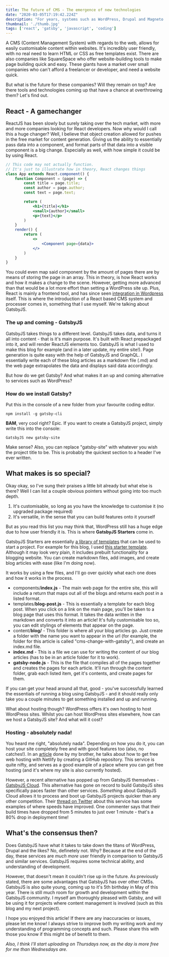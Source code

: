 ```yaml
---
title: The future of CMS - The emergence of new technologies
date: "2020-03-05T17:19:42.224Z"
description: "For years, systems such as WordPress, Drupal and Magneto have dominated the CMS scene. But what's in store for the future?"
thumbnail: './thumb.jpg'
tags: ['react', 'gatsby', 'javascript', 'coding']
---
```


A CMS (Content Management System) with regards to the web, allows for easily customisable content within websites. It's incredibly user friendly, with no real need to learn HTML or CSS as free templates exist. There are also companies like SquareSpace who offer website-building tools to make page building quick and easy. These giants have a market over small companies who can't afford a freelancer or developer, and need a website quick.

But what is the future for these companies? Will they remain on top? Are there tools and technologies coming up that have a chance at overthrowing them? Let's find out.

## React - A gamechanger

ReactJS has been slowly but surely taking over the tech market, with more and more companies looking for React developers. Now why would I call this a huge changer? Well, I believe that object creation allowed for pushes in the free market for content generation. Giving us the ability to essentially pass data into a component, and format parts of that data into a visible component is a big change. Especially as well, with how simple it could be by using React.

```jsx
// This code may not actually function.
// It's just to illustrate how in theory, React changes things
class App extends React.component() {
    function Component = (page) => {
        const title = page.title;
        const author = page.author;
        const text = page.text;

        return (
            <h1>{title}</h1>
            <small>{author}</small>
            <p>{text}</p>
        )
    }
    render() {
        return (
            <>
                <Component page={data}>
            </>
        )
    }
}
```
You could even map said component by the amount of pages there are by means of storing the page in an array. This in theory, is how React works and how it makes a change to the scene. However, getting more advanced than that would be a lot more effort than setting a WordPress site up. Plus, React is mainly a frontend tool, and has since seen [integration in Wordpress](https://www.elegantthemes.com/blog/wordpress/react-js-for-wordpress-users-a-basic-introduction) itself.
This is where the introduction of a React based CMS system and processer comes in, something that I use myself. We're talking about GatsbyJS.

### The up and coming - GatsbyJS

GatsbyJS takes things to a different level. GatsbyJS takes data, and turns it all into content - that is it's main purpose. It's built with React prepackaged into it, and will render ReactJS elements too. GatsbyJS is what I used to make this blog for example (and in a later update, my entire site!). Page generation is quite easy with the help of GatsbyJS and GraphQL. I essentially write each of these blog articles as a markdown file (.md) and the web page extrapolates the data and displays said data accordingly.

But how do we get Gatsby? And what makes it an up and coming alternative to services such as WordPress?

### How do we install Gatsby?

Put this in the console of a new folder from your favourite coding editor.

```npm install -g gatsby-cli```

**BAM**, very cool right? Epic. If you want to create a GatsbyJS project, simply write this into the console:

```GatsbyJS new gatsby-site```

Make sense? Also, you can replace "gatsby-site" with whatever you wish the project title to be. This is probably the quickest section to a header I've ever written.

## What makes is so special?

Okay okay, so I've sung their praises a little bit already but what else is there? Well I can list a couple obvious pointers without going into too much depth.

1. It's customisable, so long as you have the knowledge to customise it (no upgraded package required)
2. It's versatile, in the sense that you can build features onto it yourself

But as you read this list you may think that, WordPress still has a huge edge due to how user friendly it is. This is where **GatsbyJS Starters** come in.

GatsbyJS Starters are essentially [a library of templates](https://www.gatsbyjs.org/starters/?v=2) that can be used to start a project. For example for this blog, I used [this starter template](https://www.gatsbyjs.org/starters/gatsbyjs/gatsby-starter-blog/). Although it may look very plain, it includes prebuilt functionality for a blogging website. You can create markdown files, add images, and create blog articles with ease (like I'm doing now).

It works by using a few files, and I'll go over quickly what each one does and how it works in the process.

- components/**index.js** - The main web page for the entire site, this will include a return that maps out all of the blogs and returns each post in a listed format.
- templates/**blog-post.js** - This is essentially a template for each blog post. When you click on a link on the main page, you'll be taken to a blog page that uses this format. It takes the data written in the markdown and converts it into an article! It's fully customisable too so, you can edit stylings of elements that appear on the page.
- content/**blog/** - This folder is where all your blog articles go. Just create a folder with the name you want to appear in the url (for example, the folder for this article is called "cms-change-with-gatsby"), and create an index.md file.
- **index.md** - This is a file we can use for writing the content of our blog articles (has to be in an article folder for it to work).
- **gatsby-node.js** - This is the file that compiles all of the pages together and creates the pages for each article. It'll run through the content folder, grab each listed item, get it's contents, and create pages for them.

If you can get your head around all that, good - you've successfully learned the essentials of running a blog using GatsbyJS - and it should really only take you a couple minutes to get something installed and up and running.

What about hosting though? WordPress offers it's own hosting to host WordPress sites. Whilst you can host WordPress sites elsewhere, how can we host a GatsbyJS site? And what will it cost?

### Hosting - absolutely nada!

You heard me right, "absolutely nada". Depending on how you do it, you can host your site completely free and with good features too (also, no catches!). In an [article](https://ingalless.com/free-hosting-with-netlify/) done by my brother, he talks about how to get free web hosting with Netlify by creating a GitHub repository. This service is quite nifty, and serves as a good example of a place where you can get free hosting (and it's where my site is also currently hosted).

However, a recent alternative has popped up from GatsbyJS themselves - [GatsbyJS Cloud](https://www.gatsbyjs.com/cloud/). This alternative has gone on record to build GatsbyJS sites specifically paces faster than other services. *Something* about GatsbyJS Cloud allows it to process and boot up GatsbyJS projects quicker than any other competition. Their [thread on Twitter](https://twitter.com/gatsbyjs/status/1221871319479980033) about this service has some examples of where speeds have improved. One commenter says that their build times have dropped from 5 minutes to just over 1 minute - that's a 80% drop in deployment time!

## What's the consensus then?

Does GatsbyJS have what it takes to take down the titans of WordPress, Drupal and the likes? No, definetely not. Why? Because at the end of the day, these services are *much more* user friendly in comparison to GatsbyJS and similar services. GatsbyJS requires some technical ability, and understanding of development.

However, that doesn't mean it couldn't rise up in the future. As previously stated, there are some advantages that GatsbyJS has over other CMSs. GatsbyJS is also quite young, coming up to it's 5th birthday in May of this year. There is still much room for growth and development within the GatsbyJS community. I myself am thoroughly pleased with Gatsby, and will be using it for projects where content management is involved (such as this blog and my next project).

I hope you enjoyed this article! If there are any inaccuracies or issues, please let me know! I always strive to improve both my writing work and my understanding of programming concepts and such. Please share this with those you know if this might be of benefit to them.

*Also, I think I'll start uploading on Thursdays now, as the day is more free for me than Wednesdays are.*